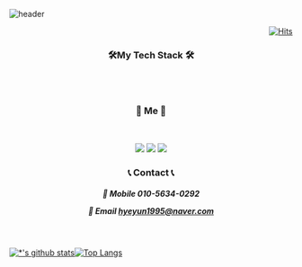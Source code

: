 


![header](https://capsule-render.vercel.app/api?type=waving&color=E3826C&height=250&section=header&text=HyeYunJeong&fontSize=90&animation=fadeIn&fontAlignY=38&desc=%20&descAlignY=62&descAlign=62)

<div align=right
   
[![Hits](https://hits.seeyoufarm.com/api/count/incr/badge.svg?url=https%3A%2F%2Fgithub.com%2Fhyehy&count_bg=%2379C83D&title_bg=%23555555&icon=&icon_color=%23E7E7E7&title=hits&edge_flat=false)](https://hits.seeyoufarm.com)
</div>




<h3 align="center"><b>🛠My Tech Stack 🛠</b></h3>
</br>

</br>
<h3 align="center"><b>🧸 Me 🧸 </b></h3>
</br>
<p align="center"
   </a>
<a href="https://blog.naver.com/hyeyun1995" target="_blank"><img src="https://img.shields.io/badge/Blog-FF8800?style=flat-square&logo=Micro.blog&logoColor=white"/></a> <a href="https://www.instagram.com/hye.yunnnn/" target="_blank"><img src="https://img.shields.io/badge/instargram-E4405F?style=flat-square&logo=Instagram&logoColor=white"/></a> <a href="https://open.kakao.com/o/si5OgNUd" target="_blank"><img src="https://img.shields.io/badge/KaKaoTalk-FFCD00?style=flat-square&logo=KakaoTalk&logoColor=white"/></a> 
</br>
<h3 align="center"><b>📞 Contact 📞 </b></h3>

<h5 align="center"><b>📱 Mobile 010-5634-0292

📧 Email hyeyun1995@naver.com</b></h5>
</br>
</br>
[![*'s github stats](https://github-readme-stats.vercel.app/api?username=hyehy)](https://github.com/hyehy)[![Top Langs](https://github-readme-stats.vercel.app/api/top-langs/?username=hyehy&layout=compact)](https://github.com/hyehy/github-readme-stats)

